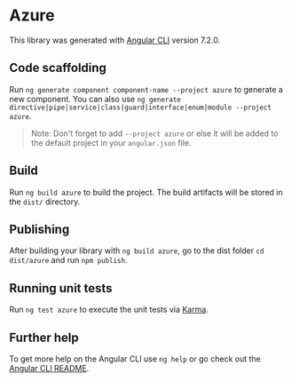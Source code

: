 # Azure

This library was generated with [Angular CLI](https://github.com/angular/angular-cli) version 7.2.0.

## Code scaffolding

Run `ng generate component component-name --project azure` to generate a new component. You can also use `ng generate directive|pipe|service|class|guard|interface|enum|module --project azure`.

> Note: Don't forget to add `--project azure` or else it will be added to the default project in your `angular.json` file.

## Build

Run `ng build azure` to build the project. The build artifacts will be stored in the `dist/` directory.

## Publishing

After building your library with `ng build azure`, go to the dist folder `cd dist/azure` and run `npm publish`.

## Running unit tests

Run `ng test azure` to execute the unit tests via [Karma](https://karma-runner.github.io).

## Further help

To get more help on the Angular CLI use `ng help` or go check out the [Angular CLI README](https://github.com/angular/angular-cli/blob/master/README.md).
